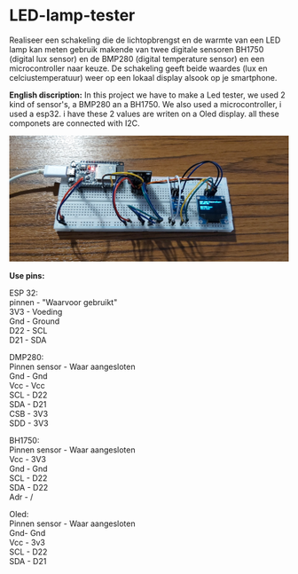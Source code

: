 # LED-lamp-tester
Realiseer een schakeling die de lichtopbrengst en de warmte van een LED lamp kan meten gebruik makende van twee digitale sensoren BH1750 (digital lux sensor) en de BMP280 (digital temperature sensor) en een microcontroller naar keuze.  De schakeling geeft beide waardes (lux en celciustemperatuur) weer op een lokaal display alsook op je smartphone.

**English discription:**
In this project we have to make a Led tester, we used 2 kind of sensor's, a BMP280 an a BH1750. We also used a microcontroller, i used a esp32. i have these 2 values are writen on a Oled display. all these componets are connected with I2C. 


![Opstelling](20200312_161345[1].jpg)

**Use pins:**

ESP 32:                                                                                                                 
  pinnen - "Waarvoor gebruikt"                                                                                                                                             
  3V3 - Voeding                                                                                                                           
  Gnd - Ground                                                                                                          
  D22 - SCL                                                                                                                                
  D21 - SDA                                                                                                         
 
DMP280:                                                                                                                                         
  Pinnen sensor - Waar aangesloten                                                                                                                   
  Gnd - Gnd                                                                                                                                
  Vcc - Vcc                                                                                                                        
  SCL - D22                                                                                                                                        
  SDA - D21                                                                                                                        
  CSB - 3V3                                                                                                                   
  SDD - 3V3                                                                                                                   
                                                                                                                     
BH1750:                                                                                                                   
  Pinnen sensor - Waar aangesloten                                                                                                                   
  Vcc - 3V3                                                                                                                   
  Gnd - Gnd                                                                                                                   
  SCL - D22                                                                                                                   
  SDA - D22                                                                                                                   
  Adr - /                                                                                                                   
                                                                                                                     
Oled:                                                                                                                   
  Pinnen sensor - Waar aangesloten                                                                                                                   
  Gnd- Gnd                                                                                                                   
  Vcc - 3v3                                                                                                                   
  SCL - D22                                                                                                                   
  SDA - D21                                                                                                                   
  






